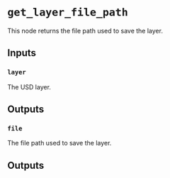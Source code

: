 # `get_layer_file_path`

This node returns the file path used to save the layer.

## Inputs

### `layer`
The USD layer. 

## Outputs

### `file`
The file path used to save the layer. 

## Outputs
